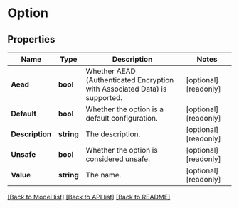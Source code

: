 # Option

## Properties

Name | Type | Description | Notes
------------ | ------------- | ------------- | -------------
**Aead** | **bool** | Whether AEAD (Authenticated Encryption with Associated Data) is supported. | [optional] [readonly] 
**Default** | **bool** | Whether the option is a default configuration. | [optional] [readonly] 
**Description** | **string** | The description. | [optional] [readonly] 
**Unsafe** | **bool** | Whether the option is considered unsafe. | [optional] [readonly] 
**Value** | **string** | The name. | [optional] [readonly] 

[[Back to Model list]](../README.md#documentation-for-models) [[Back to API list]](../README.md#documentation-for-api-endpoints) [[Back to README]](../README.md)


